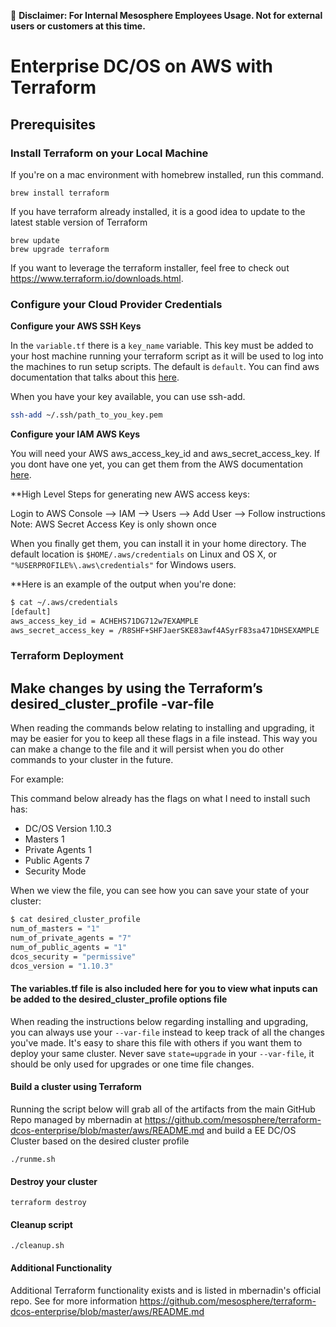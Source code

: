 &#x1F4D9; **Disclaimer: For Internal Mesosphere Employees Usage. Not for external users or customers at this time.**

# Enterprise DC/OS on AWS with Terraform

## Prerequisites

### Install Terraform on your Local Machine

If you're on a mac environment with homebrew installed, run this command.

```
brew install terraform
```

If you have terraform already installed, it is a good idea to update to the latest stable version of Terraform

```
brew update
brew upgrade terraform
```

If you want to leverage the terraform installer, feel free to check out https://www.terraform.io/downloads.html.

### Configure your Cloud Provider Credentials

**Configure your AWS SSH Keys**

In the `variable.tf` there is a `key_name` variable. This key must be added to your host machine running your terraform script as it will be used to log into the machines to run setup scripts. The default is `default`. You can find aws documentation that talks about this [here](https://docs.aws.amazon.com/AWSEC2/latest/UserGuide/ec2-key-pairs.html#how-to-generate-your-own-key-and-import-it-to-aws).

When you have your key available, you can use ssh-add.

```bash
ssh-add ~/.ssh/path_to_you_key.pem
```
**Configure your IAM AWS Keys**

You will need your AWS aws_access_key_id and aws_secret_access_key. If you dont have one yet, you can get them from the AWS documentation [here](http://docs.aws.amazon.com/IAM/latest/UserGuide/id_credentials_access-keys.html). 

**High Level Steps for generating new AWS access keys:

Login to AWS Console --> IAM --> Users --> Add User --> Follow instructions
Note: AWS Secret Access Key is only shown once

When you finally get them, you can install it in your home directory. The default location is `$HOME/.aws/credentials` on Linux and OS X, or `"%USERPROFILE%\.aws\credentials"` for Windows users.

**Here is an example of the output when you're done:

```bash
$ cat ~/.aws/credentials
[default]
aws_access_key_id = ACHEHS71DG712w7EXAMPLE
aws_secret_access_key = /R8SHF+SHFJaerSKE83awf4ASyrF83sa471DHSEXAMPLE
```
### Terraform Deployment

## Make changes by using the Terraform’s desired_cluster_profile -var-file

When reading the commands below relating to installing and upgrading, it may be easier for you to keep all these flags in a file instead. This way you can make a change to the file and it will persist when you do other commands to your cluster in the future.

For example:

This command below already has the flags on what I need to install such has:
* DC/OS Version 1.10.3
* Masters 1
* Private Agents 1
* Public Agents 7
* Security Mode


When we view the file, you can see how you can save your state of your cluster:

```bash
$ cat desired_cluster_profile
num_of_masters = "1"
num_of_private_agents = "7"
num_of_public_agents = "1"
dcos_security = "permissive"
dcos_version = "1.10.3"
```

#### The variables.tf file is also included here for you to view what inputs can be added to the desired_cluster_profile options file

When reading the instructions below regarding installing and upgrading, you can always use your `--var-file` instead to keep track of all the changes you've made. It's easy to share this file with others if you want them to deploy your same cluster. Never save `state=upgrade` in your `--var-file`, it should be only used for upgrades or one time file changes.


  #### Build a cluster using Terraform
Running the script below will grab all of the artifacts from the main GitHub Repo managed by mbernadin at https://github.com/mesosphere/terraform-dcos-enterprise/blob/master/aws/README.md and build a EE DC/OS Cluster based on the desired cluster profile
  ```
  ./runme.sh
  ```
  
  #### Destroy your cluster
  ```
  terraform destroy
  ```
  
   #### Cleanup script
  ```
  ./cleanup.sh
  ```
  
  
   #### Additional Functionality
Additional Terraform functionality exists and is listed in mbernadin's official repo. See for more information
https://github.com/mesosphere/terraform-dcos-enterprise/blob/master/aws/README.md 
  
